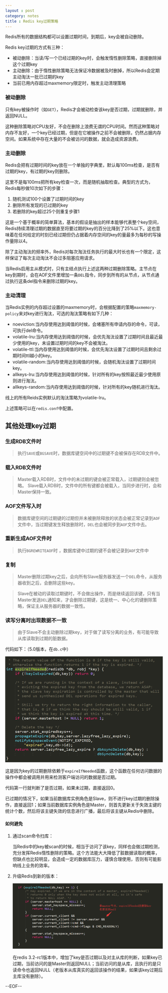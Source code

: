 ```yaml
---
layout : post
category: notes
title : Redis key过期策略
---
```

Redis所有的数据结构都可以设置过期时间，到期后，key会被自动删除。

Redis key过期的方式有三种：

- 被动删除：当读/写一个已经过期的key时，会触发惰性删除策略，直接删除掉这个过期key
- 主动删除：由于惰性删除策略无法保证冷数据被及时删掉，所以Redis会定期主动淘汰一批已过期的key
- 当前已用内存超过maxmemory限定时，触发主动清理策略

### 被动删除

只有key被操作时（如`GET`），Redis才会被动检查该key是否过期，过期就删除，并返回NULL。

这种删除策略对CPU友好，不会在删除上浪费无谓的CPU时间。然而这种策略对内存不友好，一个key已经过期，但是在它被操作之前不会被删除，仍然占据内存空间。如果系统中存在大量的不会被访问的数据，就会造成资源浪费。

### 主动删除

Redis会把有过期时间的key放在一个单独的字典里，默认每100ms检查，是否有过期的key，有过期的key则删除。

这里不是每100ms把所有key检查一次，而是随机抽取检查。典型的方式为，Redis每秒做10次如下的步骤：

1. 随机测试100个设置了过期时间的key
2. 删除所有发现的已过期的key
3. 若删除的key超过25个则重复步骤1

这是一个基于概率的简单算法，基本的假设是抽出的样本能够代表整个key空间，Redis持续清理过期的数据直至将要过期的key的百分比降到了25%以下。这也意味着在任何给定的时刻已经过期但仍占据着内存空间的key的量最多为每秒的写操作量除以4。

除了主动淘汰的频率外，Redis对每次淘汰任务执行的最大时长也有一个限定，这样保证了每次主动淘汰不会过多阻塞应用请求。

当Redis启用主从模式时，只有主结点执行上述这两种过期删除策略。主节点在key到期时，会在AOF文件里增加一条`DEL`指令，同步到所有的从节点，从节点通过执行这条del指令来删除过期的key。

### 主动清理

当Redis实例的内存超过设置的maxmemory时，会根据配置的策略`maxmemory-policy`来对key进行淘汰，可选的淘汰策略有如下几种：

- noeviction:当内存使用达到阈值的时候，会堵塞所有申请内存的命令，可读，可执行del命令。
- volatile-lru:当内存使用达到阈值的时候，会优先淘汰设置了过期时间且最近最少使用的key，未设置过期时间的key不会被淘汰。
- volatile-ttl:当内存使用达到阈值的时候，会优先淘汰设置了过期时间且剩余过期时间ttl越小的key。
- volatile-random:当内存使用达到阈值的时候，会随机淘汰设置了过期时间key。
- allkeys-lru:当内存使用达到阈值的时候，针对所有的key按照最近最少使用原则进行淘汰。
- allkeys-random:当内存使用达到阈值的时候，针对所有的key随机进行淘汰。

线上的所有Reids实例默认的淘汰策略为volatile-lru。

上述策略可以在`redis.conf`中配置。

## 其他处理key过期

### 生成RDB文件时

> 执行`SAVE`或`BGSAVE`时，数据库键空间中的过期键不会被保存在RDB文件中。

### 载入RDB文件时

> Master载入RDB时，文件中的未过期的键会被正常载入，过期键则会被忽略。
> Slave载入RDB时，文件中的所有键都会被载入，当同步进行时，会和Master保持一致。

### AOF文件写入时

> 数据库键空间的过期键的过期但并未被删除释放的状态会被正常记录到`AOF`文件中，当过期键发生释放删除时，`DEL`也会被同步到`AOF`文件中去。

### 重新生成AOF文件时

> 执行`BGREWRITEAOF`时 ，数据库键中过期的键不会被记录到`AOF`文件中

### 复制

> Master删除过期key之后，会向所有Slave服务器发送一个`DEL`命令，从服务器收到之后，会删除这些key。

> Slave在被动的读取过期键时，不会做出操作，而是继续返回该键，只有当Master发送`DEL`通知来，才会删除过期键，这是统一、中心化的键删除策略，保证主从服务器的数据一致性。

### 读写分离时出现数据不一致

> 由于Slave不会主动删除过期key，对于做了读写分离的业务，有可能导致从库读取到过期的脏数据。

代码如下：（5.0版本，在`db.c`中）

![image](/assets/post-images/expireIfNeeded.png)

这是因为key的过期删除依赖于`expireIfNeeded`函数，这个函数在任何访问数据的操作中都会被调用并用来检测客户端访问的数据是否过期。

代码第一行就判断了是否过期，如果未过期，直接返回0。

已过期的情况下，如果当前数据库实例角色是Slave，则不进行key过期的删除操作，直接返回1；如果当前数据库实例角色是Master，则首先更新关于失效主键的统计个数，然后将该主键失效的信息进行广播，最后将该主键从Redis中删除。

#### 如何避免

1. 通过scan命令扫库：

	当Redis中的key被scan的时候，相当于访问了该key，同样也会做过期检测，充分发挥Redis惰性删除的策略。这个方法能大大降低了脏数据读取的概率，但缺点也比较明显，会造成一定的数据库压力，谨慎合理使用，否则有可能影响线上业务的效率。

2. 升级Redis到新的版本：

	![image](/assets/post-images/lookupKeyReadWithFlags.png)

	在redis 3.2-rc1版本中，增加了key是否过期以及对主从库的判断，如果key已过期，当前访问的是Master则返回NULL；当前访问的是从库，且执行的是只读命令也返回NULL（老版本从库真实的返回该操作的结果，如果该key过期后主库没有删除）。


--EOF--

